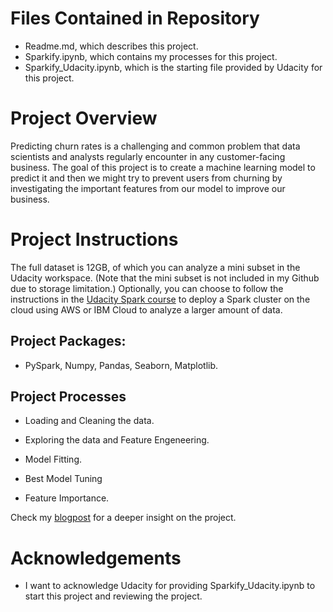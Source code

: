 # Files Contained in Repository
- Readme.md, which describes this project.
- Sparkify.ipynb, which contains my processes for this project.
- Sparkify_Udacity.ipynb, which is the starting file provided by Udacity for this project.

# Project Overview
Predicting churn rates is a challenging and common problem that data scientists and analysts regularly encounter in any customer-facing business. The goal of this project is to create a machine learning model to predict it and then we might try to prevent users from churning by investigating the important features from our model to improve our business.

# Project Instructions
The full dataset is 12GB, of which you can analyze a mini subset in the Udacity workspace. (Note that the mini subset is not included in my Github due to storage limitation.) Optionally, you can choose to follow the instructions in the [Udacity Spark course](https://www.udacity.com/course/learn-spark-at-udacity--ud2002) to deploy a Spark cluster on the cloud using AWS or IBM Cloud to analyze a larger amount of data.

## Project Packages:

- PySpark, Numpy, Pandas, Seaborn, Matplotlib.
 
## Project Processes

- Loading and Cleaning the data.

- Exploring the data and Feature Engeneering.

- Model Fitting.

- Best Model Tuning

- Feature Importance.

Check my [blogpost](https://medium.com/@paulgholin/sparkify-big-data-udacity-capstone-project-149d0e01b495) for a deeper insight on the project.

 # Acknowledgements
 - I want to acknowledge Udacity for providing Sparkify_Udacity.ipynb to start this project and reviewing the project. 


